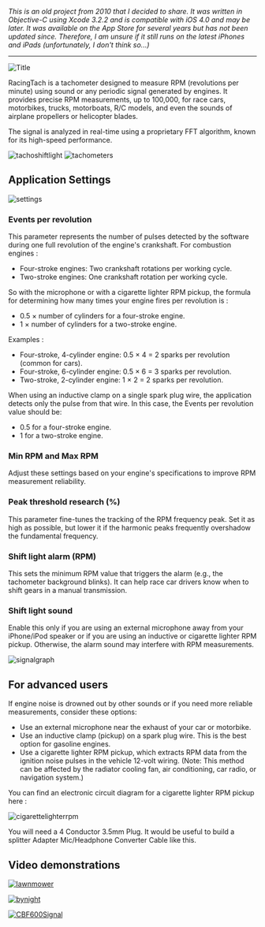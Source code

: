 _This is an old project from 2010 that I decided to share. It was written in Objective-C using Xcode 3.2.2 and is compatible with iOS 4.0 and may be later. It was available on the App Store for several years but has not been updated since. Therefore, I am unsure if it still runs on the latest iPhones and iPads (unfortunately, I don't think so...)_


---

![Title](https://github.com/gerald-guiony/RacingTach/blob/main/Readme/title.png)

RacingTach is a tachometer designed to measure RPM (revolutions per minute) using sound or any periodic signal generated by engines. It provides precise RPM measurements, up to 100,000, for race cars, motorbikes, trucks, motorboats, R/C models, and even the sounds of airplane propellers or helicopter blades.

The signal is analyzed in real-time using a proprietary FFT algorithm, known for its high-speed performance.

![tachoshiftlight](https://github.com/gerald-guiony/RacingTach/blob/main/Readme/tachoshiftlight.png)
![tachometers](https://github.com/gerald-guiony/RacingTach/blob/main/Readme/tachometers.png)


## Application Settings

![settings](https://github.com/gerald-guiony/RacingTach/blob/main/Readme/settings.png)

### Events per revolution

This parameter represents the number of pulses detected by the software during one full revolution of the engine's crankshaft. For combustion engines :
* Four-stroke engines: Two crankshaft rotations per working cycle.
* Two-stroke engines: One crankshaft rotation per working cycle.

So with the microphone or with a cigarette lighter RPM pickup, the formula for determining how many times your engine fires per revolution is :
* 0.5 × number of cylinders for a four-stroke engine.
* 1 × number of cylinders for a two-stroke engine.

Examples :
* Four-stroke, 4-cylinder engine: 0.5 × 4 = 2 sparks per revolution (common for cars).
* Four-stroke, 6-cylinder engine: 0.5 × 6 = 3 sparks per revolution.
* Two-stroke, 2-cylinder engine: 1 × 2 = 2 sparks per revolution.

When using an inductive clamp on a single spark plug wire, the application detects only the pulse from that wire. In this case, the Events per revolution value should be:
* 0.5 for a four-stroke engine.
* 1 for a two-stroke engine.

### Min RPM and Max RPM

Adjust these settings based on your engine's specifications to improve RPM measurement reliability.

### Peak threshold research (%)

This parameter fine-tunes the tracking of the RPM frequency peak. Set it as high as possible, but lower it if the harmonic peaks frequently overshadow the fundamental frequency.

### Shift light alarm (RPM)

This sets the minimum RPM value that triggers the alarm (e.g., the tachometer background blinks). It can help race car drivers know when to shift gears in a manual transmission.

### Shift light sound

Enable this only if you are using an external microphone away from your iPhone/iPod speaker or if you are using an inductive or cigarette lighter RPM pickup. Otherwise, the alarm sound may interfere with RPM measurements.

![signalgraph](https://github.com/gerald-guiony/RacingTach/blob/main/Readme/signalgraph.png)


## For advanced users

If engine noise is drowned out by other sounds or if you need more reliable measurements, consider these options:
* Use an external microphone near the exhaust of your car or motorbike.
* Use an inductive clamp (pickup) on a spark plug wire. This is the best option for gasoline engines.
* Use a cigarette lighter RPM pickup, which extracts RPM data from the ignition noise pulses in the vehicle 12-volt wiring. (Note: This method can be affected by the radiator cooling fan, air conditioning, car radio, or navigation system.)

You can find an electronic circuit diagram for a cigarette lighter RPM pickup here :

![cigarettelighterrpm](https://github.com/gerald-guiony/RacingTach/blob/main/Readme/cigarettelighterrpm.JPG)

You will need a 4 Conductor 3.5mm Plug. It would be useful to build a splitter Adapter Mic/Headphone Converter Cable like this.

## Video demonstrations

[![lawnmower](https://github.com/gerald-guiony/RacingTach/blob/main/Readme/lawnmower.png)](https://www.youtube.com/watch?v=1ywL-MMVWf4)

[![bynight](https://github.com/gerald-guiony/RacingTach/blob/main/Readme/bynight.png)](https://www.youtube.com/watch?v=C8LuL2_l4bU)

[![CBF600Signal](https://github.com/gerald-guiony/RacingTach/blob/main/Readme/CBF600Signal.png)](https://www.youtube.com/watch?v=-NW9RWsN3z4)


